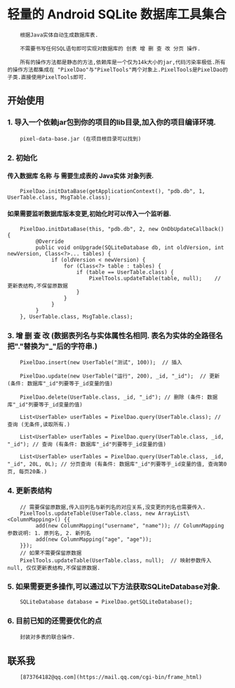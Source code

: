 # 轻量的 Android SQLite 数据库工具集合
        根据Java实体自动生成数据库表.
        
        不需要书写任何SQL语句即可实现对数据库的 创表 增 删 查 改 分页 操作.
         
        所有的操作方法都是静态的方法,依赖库是一个仅为14k大小的jar,代码污染率极低.所有的操作方法都集成在 "PixelDao"与"PixelTools"两个对象上.PixelTools是PixelDao的子类.直接使用PixelTools即可.

## 开始使用

### 1. 导入一个依赖jar包到你的项目的lib目录,加入你的项目编译环境.
        pixel-data-base.jar (在项目根目录可以找到)

### 2. 初始化
#### 传入数据库 名称 与 需要生成表的 Java实体 对象列表.
        PixelDao.initDataBase(getApplicationContext(), "pdb.db", 1, UserTable.class, MsgTable.class);
#### 如果需要监听数据库版本变更,初始化时可以传入一个监听器.
        PixelDao.initDataBase(this, "pdb.db", 2, new OnDbUpdateCallback() {
             @Override
             public void onUpgrade(SQLiteDatabase db, int oldVersion, int newVersion, Class<?>... tables) {
                  if (oldVersion < newVersion) {
                      for (Class<?> table : tables) {
                          if (table == UserTable.class) {
                              PixelTools.updateTable(table, null);    // 更新表结构,不保留原数据
                          }
                      }
                  }
             }
        }, UserTable.class, MsgTable.class);

### 3. 增 删 查 改  (数据表列名与实体属性名相同. 表名为实体的全路径名把"."替换为"_"后的字符串.)
        PixelDao.insert(new UserTable("测试", 100));  // 插入
        
        PixelDao.update(new UserTable("运行", 200), _id, "_id");  // 更新 (条件: 数据库"_id"列要等于_id变量的值)
        
        PixelDao.delete(UserTable.class, _id, "_id"); // 删除 (条件: 数据库"_id"列要等于_id变量的值)
        
        List<UserTable> userTables = PixelDao.query(UserTable.class); // 查询 (无条件,读取所有.)
        
        List<UserTable> userTables = PixelDao.query(UserTable.class, _id, "_id"); // 查询 (有条件: 数据库"_id"列要等于_id变量的值)
        
        List<UserTable> userTables = PixelDao.query(UserTable.class, _id, "_id", 20L, 0L); // 分页查询 (有条件: 数据库"_id"列要等于_id变量的值, 查询第0页, 每页20条.)

### 4. 更新表结构
        // 需要保留原数据,传入旧列名与新列名的对应关系,没变更的列名也需要传入.
        PixelTools.updateTable(UserTable.class, new ArrayList\<ColumnMapping>() {{ 
             add(new ColumnMapping("username", "name")); // ColumnMapping 参数说明: 1. 原列名, 2. 新列名
             add(new ColumnMapping("age", "age"));
        }});
        // 如果不需要保留原数据
        PixelTools.updateTable(UserTable.class, null);  // 映射参数传入 null, 仅仅更新表结构,不保留原数据.

### 5. 如果需要更多操作,可以通过以下方法获取SQLiteDatabase对象.
        SQLiteDatabase database = PixelDao.getSQLiteDatabase();

### 6. 目前已知的还需要优化的点
        封装对多表的联合操作.
        
## 联系我
        [873764182@qq.com](https://mail.qq.com/cgi-bin/frame_html)
